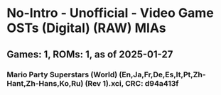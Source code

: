 # No-Intro - Unofficial - Video Game OSTs (Digital) (RAW) MIAs
## Games: 1, ROMs: 1, as of 2025-01-27
### Mario Party Superstars (World) (En,Ja,Fr,De,Es,It,Pt,Zh-Hant,Zh-Hans,Ko,Ru) (Rev 1).xci, CRC: d94a413f
